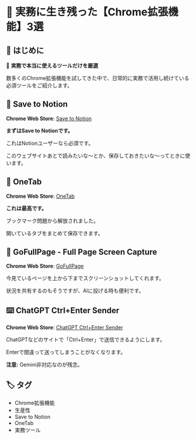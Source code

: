# 🔧 実務に生き残った【Chrome拡張機能】3選

## 🎯 はじめに

📌 **実務で本当に使えるツールだけを厳選**

数多くのChrome拡張機能を試してきた中で、日常的に実務で活用し続けている必須ツールをご紹介します。

## 📝 Save to Notion

**Chrome Web Store**: [Save to Notion](https://chromewebstore.google.com/detail/save-to-notion/ldmmifpegigmeammaeckplhnjbbpccmm)

**まずはSave to Notionです。**

これはNotionユーザーなら必須です。

このウェブサイトあとで読みたいな〜とか、保存しておきたいな〜ってときに使います。

## 📂 OneTab

**Chrome Web Store**: [OneTab](https://chromewebstore.google.com/detail/onetab/chphlpgkkbolifaimnlloiipkdnihall)

**これは最高です。**

ブックマーク問題から解放されました。

開いているタブをまとめて保存できます。

## 📸 GoFullPage - Full Page Screen Capture

**Chrome Web Store**: [GoFullPage](https://chromewebstore.google.com/detail/gofullpage-full-page-scre/fdpohaocaechififmbbbbbknoalclacl)

今見ているページを上から下までスクリーンショットしてくれます。

状況を共有するのもそうですが、AIに投げる時も便利です。

## ⌨️ ChatGPT Ctrl+Enter Sender

**Chrome Web Store**: [ChatGPT Ctrl+Enter Sender](https://chromewebstore.google.com/detail/chatgpt-ctrl+enter-sender/gbncgdhklmnckojlibfhdadpfbcdbnch)

ChatGPTなどのサイトで「Ctrl+Enter」で送信できるようにします。

Enterで間違って送ってしまうことがなくなります。

**注意:** Gemini非対応なのが残念。

## 🏷️ タグ

- Chrome拡張機能
- 生産性
- Save to Notion
- OneTab
- 実務ツール